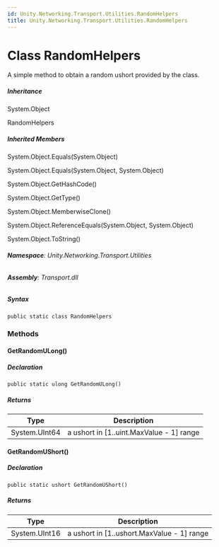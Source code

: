 ```yaml
---
id: Unity.Networking.Transport.Utilities.RandomHelpers
title: Unity.Networking.Transport.Utilities.RandomHelpers
---
```



# Class RandomHelpers


A simple method to obtain a random ushort provided by the class.






##### Inheritance


System.Object




RandomHelpers






##### Inherited Members



System.Object.Equals(System.Object)





System.Object.Equals(System.Object, System.Object)





System.Object.GetHashCode()





System.Object.GetType()





System.Object.MemberwiseClone()





System.Object.ReferenceEquals(System.Object, System.Object)





System.Object.ToString()





###### **Namespace**: Unity.Networking.Transport.Utilities

###### **Assembly**: Transport.dll

##### Syntax


``` lang-csharp
public static class RandomHelpers
```



### Methods

#### GetRandomULong()







##### Declaration


``` lang-csharp
public static ulong GetRandomULong()
```



##### Returns

| Type          | Description                                |
|---------------|--------------------------------------------|
| System.UInt64 | a ushort in \[1..uint.MaxValue - 1\] range |

#### GetRandomUShort()







##### Declaration


``` lang-csharp
public static ushort GetRandomUShort()
```



##### Returns

| Type          | Description                                  |
|---------------|----------------------------------------------|
| System.UInt16 | a ushort in \[1..ushort.MaxValue - 1\] range |



